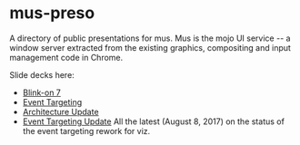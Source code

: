 # mus-preso
A directory of public presentations for mus. Mus is the mojo UI service -- a window
server extracted from the existing graphics, compositing and input management
code in Chrome. 

Slide decks here:
*  [Blink-on 7](https://cdn.rawgit.com/chromium/mus-preso/a5701889/blinkon/index.html)
*  [Event Targeting](https://cdn.rawgit.com/chromium/mus-preso/706199ba/events/index.html)
*  [Architecture Update](https://goo.gl/Kd0jy8)
*  [Event Targeting Update](https://goo.gl/YKM4tF) All the latest (August 8, 2017) on the status of the event targeting rework for viz.
